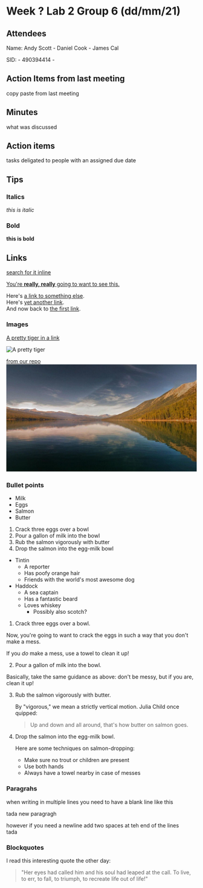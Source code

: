 # Week ? Lab 2 Group 6 (dd/mm/21)

## Attendees
Name:   Andy Scott - Daniel Cook - James Cal

SID:               - 490394414 - 

## Action Items from last meeting
copy paste from last meeting

## Minutes
what was discussed

## Action items
tasks deligated to people with an assigned due date



## Tips
### Italics
_this is italic_

### Bold
**this is bold**

## Links
[search for it inline](www.google.com)

[You're **really, really** going to want to see this.](www.dailykitten.com)

Here's [a link to something else][another place].  
Here's [yet another link][another-link].  
And now back to [the first link][another place].  

[another place]: www.github.com
[another-link]: www.google.com
  
### Images

[A pretty tiger in a link](https://upload.wikimedia.org/wikipedia/commons/5/56/Tiger.50.jpg)

![A pretty tiger](https://upload.wikimedia.org/wikipedia/commons/5/56/Tiger.50.jpg)

[from our repo](https://github.com/DanC2001/MTRX2700-ThuG6/blob/main/Minutes/Images/testimg.jpg)
![from our repo](https://github.com/DanC2001/MTRX2700-ThuG6/blob/main/Minutes/Images/testimg.jpg)

### Bullet points
* Milk
* Eggs
* Salmon
* Butter

1. Crack three eggs over a bowl
2. Pour a gallon of milk into the bowl
3. Rub the salmon vigorously with butter
4. Drop the salmon into the egg-milk bowl

* Tintin
   * A reporter
   * Has poofy orange hair
   * Friends with the world's most awesome dog
* Haddock
   * A sea captain
   * Has a fantastic beard
   * Loves whiskey
       * Possibly also scotch?
   
   
1. Crack three eggs over a bowl.

 Now, you're going to want to crack the eggs in such a way that you don't make a mess.

 If you _do_ make a mess, use a towel to clean it up!

2. Pour a gallon of milk into the bowl.

 Basically, take the same guidance as above: don't be messy, but if you are, clean it up!

3. Rub the salmon vigorously with butter.

   By "vigorous," we mean a strictly vertical motion. Julia Child once quipped:
   > Up and down and all around, that's how butter on salmon goes.
4. Drop the salmon into the egg-milk bowl.

   Here are some techniques on salmon-dropping:

   * Make sure no trout or children are present
   * Use both hands
   * Always have a towel nearby in case of messes


### Paragrahs
when writing in multiple lines you need to have a blank line like this

tada new paragragh

however if you need a newline add two spaces at teh end of the lines  
tada

### Blockquotes

I read this interesting quote the other day:

>"Her eyes had called him and his soul had leaped at the call. To live, to err, to fall, to triumph, to recreate life out of life!"
